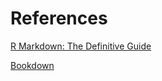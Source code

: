 # References

[R Markdown: The Definitive Guide](https://bookdown.org/yihui/rmarkdown/)

[Bookdown](https://bookdown.org/yihui/bookdown/)
